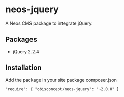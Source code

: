 # neos-jquery

A Neos CMS package to integrate jQuery.

## Packages
- jQuery 2.2.4

## Installation
Add the package in your site package composer.json

`"require": {
     "obisconcept/neos-jquery": "~2.0.0"
 }`
